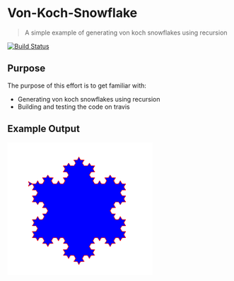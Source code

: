 # Von-Koch-Snowflake
> A simple example of generating von koch snowflakes using recursion

[![Build Status](https://travis-ci.com/gampu/Von-Koch-Snowflake.svg?branch=master)](https://travis-ci.com/gampu/Von-Koch-Snowflake)

## Purpose
The purpose of this effort is to get familiar with:
* Generating von koch snowflakes using recursion
* Building and testing the code on travis

## Example Output
![example](https://github.com/gampu/Von-Koch-Snowflake/blob/master/example.png)
